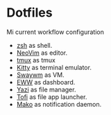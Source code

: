 # Dotfiles

Mi current workflow configuration

* [zsh]() as shell.
* [NeoVim](https://neovim.io) as editor.
* [tmux](https://github.com/tmux/tmux/wiki) as tmux
* [Kitty](https://sw.kovidgoyal.net/kitty/) as terminal emulator.
* [Swaywm](https://swaywm.org/) as VM.
* [EWW](https://github.com/elkowar/eww) as dashboard.
* [Yazi](https://yazi-rs.github.io/) as file manager.
* [Tofi](https://github.com/philj56/tofi) as file app launcher.
* [Mako](https://github.com/emersion/mako) as notification daemon.
